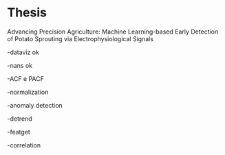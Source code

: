 # Thesis
Advancing Precision Agriculture: Machine Learning-based Early Detection of Potato Sprouting via Electrophysiological Signals

-dataviz ok

-nans ok

-ACF e PACF

-normalization

-anomaly detection

-detrend

-featget

-correlation

